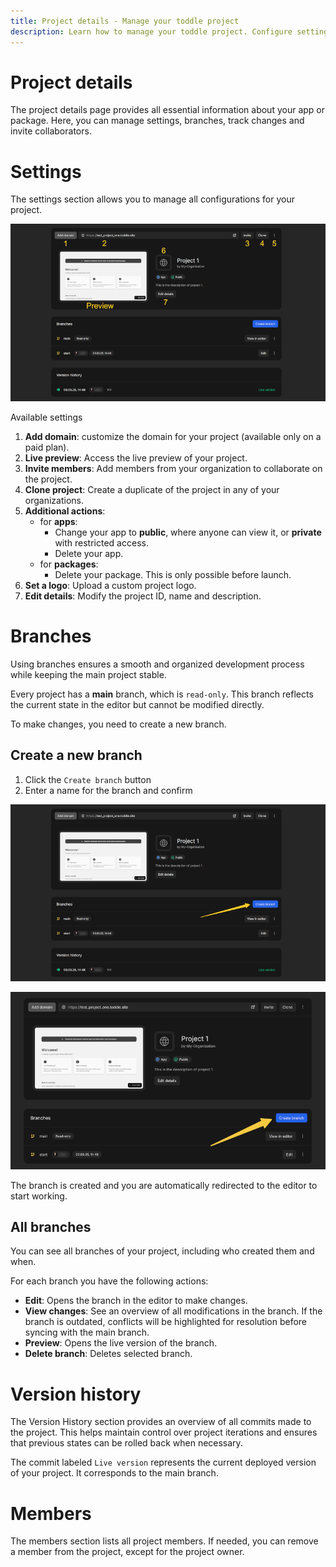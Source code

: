 ```yaml
---
title: Project details - Manage your toddle project
description: Learn how to manage your toddle project. Configure settings, collaborate on branches with team members and track changes in version history.
---
```


# Project details
The project details page provides all essential information about your app or package. Here, you can manage settings, branches, track changes and invite collaborators.

# Settings
The settings section allows you to manage all configurations for your project.

![Project Settings|16/9](project-settings.webp)

Available settings
1. **Add domain**: customize the domain for your project (available only on a paid plan).
2. **Live preview**: Access the live preview of your project.
3. **Invite members**: Add members from your organization to collaborate on the project.
4. **Clone project**: Create a duplicate of the project in any of your organizations.
5. **Additional actions**:
    - for **apps**: 
        - Change your app to **public**, where anyone can view it, or **private** with restricted access.
        - Delete your app.
    - for **packages**:
        - Delete your package. This is only possible before launch.
6. **Set a logo**: Upload a custom project logo.
7. **Edit details**: Modify the project ID, name and description.

# Branches
Using branches ensures a smooth and organized development process while keeping the main project stable.

Every project has a **main** branch, which is `read-only`. This branch reflects the current state in the editor but cannot be modified directly.

To make changes, you need to create a new branch.

## Create a new branch
1. Click the `Create branch` button
2. Enter a name for the branch and confirm

![Create New Branch|16/9](create-new-branch.webp)

![Test Image|16/9](test.webp)

The branch is created and you are automatically redirected to the editor to start working.

## All branches
You can see all branches of your project, including who created them and when.

For each branch you have the following actions:
- **Edit**: Opens the branch in the editor to make changes.
- **View changes**: See an overview of all modifications in the branch. If the branch is outdated, conflicts will be highlighted for resolution before syncing with the main branch.
- **Preview**: Opens the live version of the branch.
- **Delete branch**: Deletes selected branch.

# Version history
The Version History section provides an overview of all commits made to the project. This helps maintain control over project iterations and ensures that previous states can be rolled back when necessary.

The commit labeled `Live version` represents the current deployed version of your project. It corresponds to the main branch.

# Members
The members section lists all project members. If needed, you can remove a member from the project, except for the project owner.
